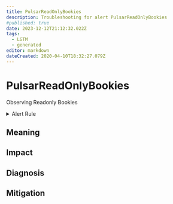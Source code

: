 ```yaml
---
title: PulsarReadOnlyBookies
description: Troubleshooting for alert PulsarReadOnlyBookies
#published: true
date: 2023-12-12T21:12:32.022Z
tags: 
  - LGTM
  - generated
editor: markdown
dateCreated: 2020-04-10T18:32:27.079Z
---
```


# PulsarReadOnlyBookies

Observing Readonly Bookies

<details>
  <summary>Alert Rule</summary>

{{% rule "pulsar/pulsar-internal.yml" "PulsarReadOnlyBookies" %}}

{{% comment %}}

```yaml
alert: PulsarReadOnlyBookies
expr: count(bookie_SERVER_STATUS{} == 0) by (pod)
for: 5m
labels:
    severity: critical
annotations:
    summary: Pulsar read only bookies (instance {{ $labels.instance }})
    description: |-
        Observing Readonly Bookies
          VALUE = {{ $value }}
          LABELS = {{ $labels }}
    runbook: https://github.com/srerun/prometheus-alerts/blob/main/content/runbooks/pulsar-internal/PulsarReadOnlyBookies.md

```

{{% /comment %}}

</details>


## Meaning
[//]: # "Short paragraph that explains what the alert means"


## Impact
[//]: # "What could / will happen if the alert is not addressed"



## Diagnosis
[//]: # "Steps to take to identify the cause of the problem"



## Mitigation
[//]: # "The steps necessary to resolve the alert"
